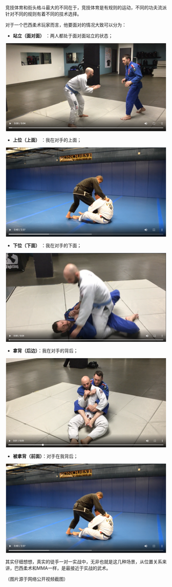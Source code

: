 竞技体育和街头格斗最大的不同在于，竞技体育是有规则的运动，不同的功夫流派针对不同的规则有着不同的技术选择。

对于一个巴西柔术玩家而言，他要面对的情况大致可以分为：
- **站立（面对面）** ：两人都处于面对面站立的状态；

<center>
<img src="../images/2020-09-02/79c9245b0f95.png" width=500px />
</center>

- **上位（上面）** ：我在对手的上面；

<center>
<img src="../images/2020-09-02/d57189caa5e8.png" width=500px />
</center>

- **下位（下面）** ：我在对手的下面；

<center>
<img src="../images/2020-09-02/9ccf51306ebf.png " width=500px />
</center>

- **拿背（后边）**：我在对手的背后；

<center>
<img src="../images/2020-09-02/b805ed10134a.png" width=500px />
</center>

- **被拿背（前面）**：对手在我背后；

<center>
<img src="../images/2020-09-02/d57189caa5e8.png" width=500px />
</center>

其实仔细想想，真实的徒手一对一实战中，无非也就是这几种场景，从位置关系来讲，巴西柔术和MMA一样，是最接近于实战的武术。

（图片源于网络公开视频截图）
